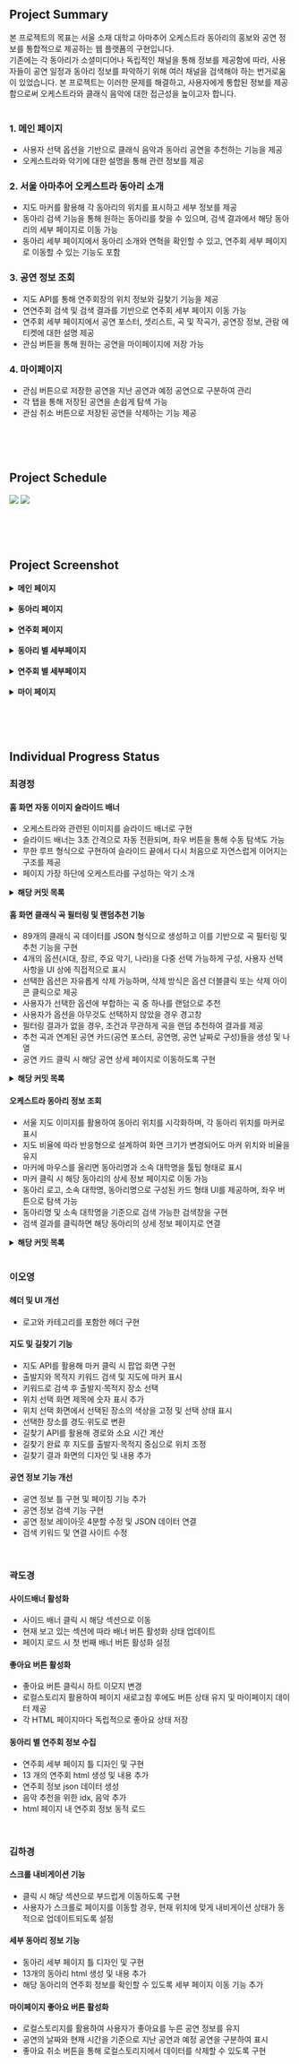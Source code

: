 ## Project Summary
본 프로젝트의 목표는 서울 소재 대학교 아마추어 오케스트라 동아리의 홍보와 공연 정보를 통합적으로 제공하는 웹 플랫폼의 구현입니다.<br> 기존에는 각 동아리가 소셜미디어나 독립적인 채널을 통해 정보를 제공함에 따라, 사용자들이 공연 일정과 동아리 정보를 파악하기 위해 여러 채널을 검색해야 하는 번거로움이 있었습니다. 본 프로젝트는 이러한 문제를 해결하고, 사용자에게 통합된 정보를 제공함으로써 오케스트라와 클래식 음악에 대한 접근성을 높이고자 합니다.<br>
<br>

### 1. 메인 페이지
- 사용자 선택 옵션을 기반으로 클래식 음악과 동아리 공연을 추천하는 기능을 제공
- 오케스트라와 악기에 대한 설명을 통해 관련 정보를 제공

### 2. 서울 아마추어 오케스트라 동아리 소개
- 지도 마커를 활용해 각 동아리의 위치를 표시하고 세부 정보를 제공
- 동아리 검색 기능을 통해 원하는 동아리를 찾을 수 있으며, 검색 결과에서 해당 동아리의 세부 페이지로 이동 가능
- 동아리 세부 페이지에서 동아리 소개와 연혁을 확인할 수 있고, 연주회 세부 페이지로 이동할 수 있는 기능도 포함

### 3. 공연 정보 조회
- 지도 API를 통해 연주회장의 위치 정보와 길찾기 기능을 제공
- 연연주회 검색 및 검색 결과를 기반으로 연주회 세부 페이지 이동 가능
- 연주회 세부 페이지에서 공연 포스터, 셋리스트, 곡 및 작곡가, 공연장 정보, 관람 에티켓에 대한 설명 제공
- 관심 버튼을 통해 원하는 공연을 마이페이지에 저장 가능

### 4. 마이페이지
- 관심 버튼으로 저장한 공연을 지난 공연과 예정 공연으로 구분하여 관리
- 각 탭을 통해 저장된 공연을 손쉽게 탐색 가능
- 관심 취소 버튼으로 저장된 공연을 삭제하는 기능 제공

<br><br><br>

## Project Schedule
<img src="public/images/prgressmdpic/schedule.png">
<img src="public/images/prgressmdpic/progress.png">

<br><br><br>

## Project Screenshot
<details>
<summary><b>메인 페이지</b></summary>
<img src="public/images/prgressmdpic/main.png">
<img src="public/images/prgressmdpic/music_recomm1.png">
<img src="public/images/prgressmdpic/music_recomm2.png">
<img src="public/images/prgressmdpic/instrument.png">
</details><br>

<details>
<summary><b>동아리 페이지</b></summary>
동아리 정보 및 검색 페이지
<img src="public/images/prgressmdpic/orchestraclub.png">
<img src="public/images/prgressmdpic/club_search.png">

</details><br>

<details>
<summary><b>연주회 페이지</b></summary>
동아리 공연 정보 및 길찾기 페이지
<img src="public/images/prgressmdpic/concertmap.png">
<img src="public/images/prgressmdpic/findroute1.png">
<img src="public/images/prgressmdpic/findroute2.png">
<img src="public/images/prgressmdpic/route.png">
<img src="public/images/prgressmdpic/concertinfo.png">
</details><br>

<details>
<summary><b>동아리 별 세부페이지</b></summary>
소개, 연혁
<img src="public/images/prgressmdpic/clubdetail.png">
<img src="public/images/prgressmdpic/clubdetail2.png">
</details><br>

<details>
<summary><b>연주회 별 세부페이지</b></summary>
<img src="public/images/prgressmdpic/concertdetail.png">
<img src="public/images/prgressmdpic/concertdetail2.png">
</details><br>

<details>
<summary><b>마이 페이지 </b> </summary>
<img src="public/images/prgressmdpic/mypage1.png">
<img src="public/images/prgressmdpic/mypage2.png">
</details><br>

<br><br>

## Individual Progress Status  

### 최경정

#### **홈 화면 자동 이미지 슬라이드 배너**
- 오케스트라와 관련된 이미지를 슬라이드 배너로 구현 
- 슬라이드 배너는 3초 간격으로 자동 전환되며, 좌우 버튼을 통해 수동 탐색도 가능
- 무한 루프 형식으로 구현하여 슬라이드 끝에서 다시 처음으로 자연스럽게 이어지는 구조를 제공
- 페이지 가장 하단에 오케스트라를 구성하는 악기 소개
<details>
<summary><b>해당 커밋 목록</b></summary>
  
- [(이미지 슬라이드 배너 구현)](https://github.com/kyeongjeong/Seoul_amateur_orchestra_club/commit/a1684a308b1f110a453296f621bf6ef51df4fb4f)<br>
- [무한 루프 형식으로 변경](https://github.com/kyeongjeong/Seoul_amateur_orchestra_club/commit/4cfbe4493f950ff8a17c5a6eb5264fd2d5d59dc6)<br>
- [자동 슬라이드 기능 추가](https://github.com/kyeongjeong/Seoul_amateur_orchestra_club/commit/4bc42b5b8a92a0b55629a3f572f1b22ad80b8e5e)<br>
</details>

#### **홈 화면 클래식 곡 필터링 및 랜덤추천 기능**
- 89개의 클래식 곡 데이터를 JSON 형식으로 생성하고 이를 기반으로 곡 필터링 및 추천 기능을 구현
- 4개의 옵션(시대, 장르, 주요 악기, 나라)을 다중 선택 가능하게 구성, 사용자 선택 사항을 UI 상에 직접적으로 표시
- 선택한 옵션은 자유롭게 삭제 가능하며, 삭제 방식은 옵션 더블클릭 또는 삭제 아이콘 클릭으로 제공
- 사용자가 선택한 옵션에 부합하는 곡 중 하나를 랜덤으로 추천
- 사용자가 옵션을 아무것도 선택하지 않았을 경우 경고창
- 필터링 결과가 없을 경우, 조건과 무관하게 곡을 랜덤 추천하여 결과를 제공
- 추천 곡과 연계된 공연 카드(공연 포스터, 공연명, 공연 날짜로 구성)들을 생성 및 나열
- 공연 카드 클릭 시 해당 공연 상세 페이지로 이동하도록 구현
<details>
<summary><b>해당 커밋 목록</b></summary>
[89개의 클래식 곡 json 추가](https://github.com/kyeongjeong/Seoul_amateur_orchestra_club/commit/448594cebce4ee05cb6d5bff2e45be3b86a1444c)<br>
[옵션 선택창 구현](https://github.com/kyeongjeong/Seoul_amateur_orchestra_club/commit/927bdc231e13fe6a77a4697a64c0985c10898acb)<br>
[필터링 및 랜덤추천 기능 추가](https://github.com/kyeongjeong/Seoul_amateur_orchestra_club/commit/fd3df425149aec4276b933bba1e5a229339f7512)<br>
[관련 공연 목록 구현](https://github.com/kyeongjeong/Seoul_amateur_orchestra_club/commit/090e6ac90c8b38d780958af3519e41923eab326c)<br>
</details>

#### **오케스트라 동아리 정보 조회**
- 서울 지도 이미지를 활용하여 동아리 위치를 시각화하며, 각 동아리 위치를 마커로 표시
- 지도 비율에 따라 반응형으로 설계하여 화면 크기가 변경되어도 마커 위치와 비율을 유지
- 마커에 마우스를 올리면 동아리명과 소속 대학명을 툴팁 형태로 표시
- 마커 클릭 시 해당 동아리의 상세 정보 페이지로 이동 가능
- 동아리 로고, 소속 대학명, 동아리명으로 구성된 카드 형태 UI를 제공하며, 좌우 버튼으로 탐색 가능
- 동아리명 및 소속 대학명을 기준으로 검색 가능한 검색창을 구현
- 검색 결과를 클릭하면 해당 동아리의 상세 정보 페이지로 연결
<details>
<summary><b>해당 커밋 목록</b></summary>
[지도 삽입 및 위치 수정](https://github.com/kyeongjeong/Seoul_amateur_orchestra_club/commit/689fda62818a7c2e44061a2ef5a7cec1b6105c55)<br>
[마커 삽입 및 페이지 연결](https://github.com/kyeongjeong/Seoul_amateur_orchestra_club/commit/7ae2099b2a354c8c5e6d0b32630825f90f9e1bc8)<br>
[검색창 구현](https://github.com/kyeongjeong/Seoul_amateur_orchestra_club/commit/fb43abf7df11d06624589c90a251d187fecf5859)<br>
[슬라이드 기능 구현](https://github.com/kyeongjeong/Seoul_amateur_orchestra_club/commit/e21993ee2e297628aa5dcd959cf2bdf2ff0e5188)<br>
[로고+동아리명+소속대학명 카드 구현](https://github.com/kyeongjeong/Seoul_amateur_orchestra_club/commit/81b30fc44b61752555c40d278df181af062ec0d4)<br>
[검색 예외처리](https://github.com/kyeongjeong/Seoul_amateur_orchestra_club/commit/281164830760dd5e4f819c09c01fa44ae7b42409)<br>
[마커 튤팁 추가](https://github.com/kyeongjeong/Seoul_amateur_orchestra_club/commit/2c6e18c6677085e3286a0632db010219dbbd56cc)<br>
</details>
<br>

### 이오영

#### **헤더 및 UI 개선**  
- 로고와 카테고리를 포함한 헤더 구현  

#### **지도 및 길찾기 기능**  
- 지도 API를 활용해 마커 클릭 시 팝업 화면 구현  
- 출발지와 목적지 키워드 검색 및 지도에 마커 표시  
- 키워드로 검색 후 출발지·목적지 장소 선택
- 위치 선택 화면 제목에 숫자 표시 추가 
- 위치 선택 화면에서 선택된 장소의 색상을 고정 및 선택 상태 표시  
- 선택한 장소를 경도·위도로 변환
- 길찾기 API를 활용해 경로와 소요 시간 계산
- 길찾기 완료 후 지도를 출발지·목적지 중심으로 위치 조정
- 길찾기 결과 화면의 디자인 및 내용 추가

#### **공연 정보 기능 개선**  
- 공연 정보 틀 구현 및 페이징 기능 추가
- 공연 정보 검색 기능 구현
- 공연 정보 레이아웃 4분할 수정 및 JSON 데이터 연결  
- 검색 키워드 및 연결 사이트 수정  

<br>

### 곽도경

#### **사이드배너 활성화**
- 사이드 배너 클릭 시 해당 섹션으로 이동 
- 현재 보고 있는 섹션에 따라 배너 버튼 활성화 상태 업데이트
- 페이지 로드 시 첫 번째 배너 버튼 활성화 설정

#### **좋아요 버튼 활성화**
- 좋아요 버튼 클릭시 하트 이모지 변경
- 로컬스토리지 활용하여 페이지 새로고침 후에도 버튼 상태 유지 및 마이페이지 데이터 제공
- 각 HTML 페이지마다 독립적으로 좋아요 상태 저장

#### **동아리 별 연주회 정보 수집**
- 연주회 세부 페이지 틀 디자인 및 구현
- 13 개의 연주회 html 생성 및 내용 추가
- 연주회 정보 json 데이터 생성 
- 음악 추천을 위한 idx, 음악 추가
- html 페이지 내 연주회 정보 동적 로드

<br>

### 김하경

#### **스크롤 내비게이션 기능**
- 클릭 시 해당 섹션으로 부드럽게 이동하도록 구현
- 사용자가 스크롤로 페이지를 이동할 경우, 현재 위치에 맞게 내비게이션 상태가 동적으로 업데이트되도록 설정

#### **세부 동아리 정보 기능**
- 동아리 세부 페이지 틀 디자인 및 구현
- 13개의 동아리 html 생성 및 내용 추가
- 해당 동아리의 연주회 정보를 확인할 수 있도록 세부 페이지 이동 기능 추가

#### **마이페이지 좋아요 버튼 활성화**
- 로컬스토리지를 활용하여 사용자가 좋아요를 누른 공연 정보를 유지
- 공연의 날짜와 현재 시간을 기준으로 지난 공연과 예정 공연을 구분하여 표시
- 좋아요 취소 버튼을 통해 로컬스토리지에서 데이터를 삭제할 수 있도록 구현

<br>
